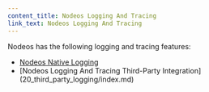 ```yaml
---
content_title: Nodeos Logging And Tracing
link_text: Nodeos Logging And Tracing
---
```


Nodeos has the following logging and tracing features:

* [Nodeos Native Logging](10_native_logging/index.md)
* [Nodeos Logging And Tracing Third-Party Integration] (20_third_party_logging/index.md)
